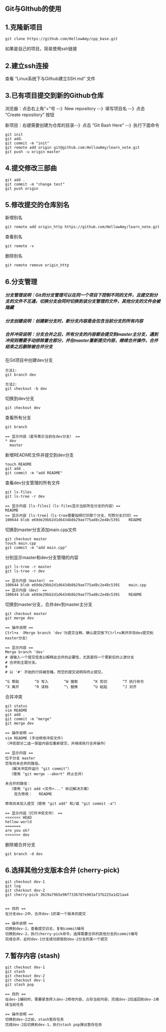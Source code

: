 ## Git与GIthub的使用

## 1.克隆新项目

```
git clone https://github.com/HellowAmy/cpp_base.git
```

如果是自己的项目，简易使用ssh链接

## 2.建立ssh连接

查看 “Linux系统下与Github建立SSH.md” 文件

## 3.已有项目提交到新的Github仓库

浏览器：点击右上角"+"号 --》New repository --》填写项目名 --》点击 “Create repository” 按钮

新项目：右键需要创建为仓库的目录--》点击 “Git Bash Here” --》执行下面命令

```
git init
git add.
git commit -m "init"
git remote add origin git@github.com:HellowAmy/learn_note.git
git push -u origin master
```

## 4.提交修改三部曲

```
git add .
git commit -m "change test"
git push origin
```

## 5.修改提交的仓库别名

新增别名

```
git remote add origin_http https://github.com/HellowAmy/learn_note.git
```

查看别名

```
git remote -v
```

删除别名

```
git remote remove origin_http
```

## 6.分支管理

##### 分支管理说明：Git的分支管理可以在同一个项目下控制不同的文件，且提交到分支的文件不互通，切换分支会同时切换到该分支管理的文件，其他分支的文件会被隐藏

##### 分支创建说明：创建新分支时，新分支内容是会包含当前分支的所有内容

##### 合并冲突说明：分支合并之后，所有分支的内容都会提交到master主分支，遇到冲突则需要手动排除重合部分，并在master重新提交内容，继续合并操作，合并结束之后删除被合并分支

在Git项目中创建dev分支

```
方法1:
git branch dev
```
```
方法2:
git checkout -b dev
```

切换到dev分支

```
git checkout dev
```

查看所有分支

```
git branch

== 显示内容（星号表示当前在dev分支） ==
* dev
  master
```

新增README文件并提交到dev分支

```
touch README
git add .
git commit -m "add README"
```

查看dev分支管理的所有文件

```
git ls-files
git ls-tree -r dev

== 显示内容 [ls-files]（ls-files显示当前所在分支的内容）==
README
== 显示内容 [ls-tree]（ls-tree需要指明打印那个分支，可跨分支打印）==
100644 blob e69de29bb2d1d6434b8b29ae775ad8c2e48c5391	README
```

切换到master分支添加main.cpp文件

```
git checkout master
touch main.cpp
git commit -m "add main.cpp"
```

分别显示master和dev分支管理的内容

```
git ls-tree -r master
git ls-tree -r dev

== 显示内容（master） ==
100644 blob e69de29bb2d1d6434b8b29ae775ad8c2e48c5391	main.cpp
== 显示内容（dev） ==
100644 blob e69de29bb2d1d6434b8b29ae775ad8c2e48c5391	README
```

切换到master分支，合并dev到master主分支

```
git checkout master
git merge dev

== 操作说明 ==
Ctrl+x （Merge branch 'dev'为提交注释，确认提交按下Ctrl+x离开并将dev提交到master分支）

== 显示内容 ==
Merge branch 'dev'
# 请输入一个提交信息以解释此合并的必要性，尤其是将一个更新后的上游分支
# 合并到主题分支。
#
# 以 '#' 开始的行将被忽略，而空的提交说明将终止提交。

^G 帮助       ^O 写入       ^W 搜索       ^K 剪切       ^T 执行命令
^X 离开       ^R 读档       ^\ 替换       ^U 粘贴       ^J 对齐
```

合并冲突

```
git status
vim README
git add .
git commit -m "merge"
git merge dev

== 操作说明 ==
vim README (手动修改冲突文件)
（冲突部分二选一保留内容后重新提交，并继续执行合并操作）

== 显示内容 ==
位于分支 master
您有尚未合并的路径。
  （解决冲突并运行 "git commit"）
  （使用 "git merge --abort" 终止合并）

未合并的路径：
  （使用 "git add <文件>..." 标记解决方案）
	双方修改：   README

修改尚未加入提交（使用 "git add" 和/或 "git commit -a"）

== 显示内容（打开冲突文件） ==
<<<<<<< HEAD
hellow world
=======
are you ok?
>>>>>>> dev
```

删除被合并分支

```
git branch -d dev
```

## 6.选择其他分支版本合并 (cherry-pick)

```
git checkout dev-1
git log
git checkout dev-2
git cherry-pick 3619a79b5e98f7336787e903af37b225a1d21aa4


== 目的 ==
在分支dev-2中，合并dev-1的某一个版本的提交

== 操作说明 ==
切换到dev-1，查看提交日志，复制commit编号
切换到dev-2，执行cherry-pick命令，选择需要合并的其他分支的commit编号
完成合并，此时dev-1分支成功获取到dev-2分支的某一个提交
```

## 7.暂存内容 (stash)

```
git checkout dev-1
git stash
git checkout dev-2
git checkout dev-1
git stash pop

== 目的 ==
在dev-1编码时，需要紧急转入dev-2修改内容，占存当前内容，完成dev-2后返回到dev-1继续当前任务

== 操作说明 ==
切换到dev-2之前，stash暂存任务
完成dev-2后切换到dev-1，执行stash pop弹出暂存任务
```

